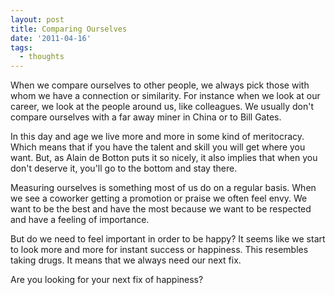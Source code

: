 ```yaml
---
layout: post
title: Comparing Ourselves
date: '2011-04-16'
tags:
  - thoughts
---
```


When we compare ourselves to other people, we always pick those with whom we have a connection or similarity. For instance when we look at our career, we look at the people around us, like colleagues. We usually don't compare ourselves with a far away miner in China or to Bill Gates.

In this day and age we live more and more in some kind of meritocracy. Which means that if you have the talent and skill you will get where you want. But, as Alain de Botton puts it so nicely, it also implies that when you don't deserve it, you'll go to the bottom and stay there.

Measuring ourselves is something most of us do on a regular basis. When we see a coworker getting a promotion or praise we often feel envy. We want to be the best and have the most because we want to be respected and have a feeling of importance.

But do we need to feel important in order to be happy? It seems like we start to look more and more for instant success or happiness. This resembles taking drugs. It means that we always need our next fix.

Are you looking for your next fix of happiness?
